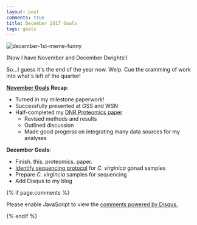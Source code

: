 ```yaml
---
layout: post
comments: true
title: December 2017 Goals
tags: goals
---
```


![december-1st-meme-funny](https://user-images.githubusercontent.com/22335838/33626330-210940be-d9af-11e7-915c-eafb262af1e9.jpg)

(Now I have November and December Dwights!)

So...I guess it's the end of the year now. Welp. Cue the cramming of work into what's left of the quarter!

**[November Goals](https://yaaminiv.github.io/November-2017-Goals/) Recap**:

- Turned in my milestone paperwork!
- Successfully presented at GSS and WSN
- Half-completed my [DNR Proteomics paper](https://docs.google.com/document/d/1giP16iXWPE7oDSNI7fyLV3p_1jqsXuuxlH7cJQAwhLM/edit#heading=h.7vvlns7jaib)
  - Revised methods and results
  - Outlined discussion
  - Made good progerss on integrating many data sources for my analyses

**December Goals**:

- Finish. this. proteomics. paper.
- [Identify sequencing protocol](https://github.com/RobertsLab/resources/issues/126) for *C. virginica* gonad samples
- Prepare *C. virgincia* samples for sequencing
- Add Disqus to my blog

{% if page.comments %}

<div id="disqus_thread"></div>
<script>

/**
*  RECOMMENDED CONFIGURATION VARIABLES: EDIT AND UNCOMMENT THE SECTION BELOW TO INSERT DYNAMIC VALUES FROM YOUR PLATFORM OR CMS.
*  LEARN WHY DEFINING THESE VARIABLES IS IMPORTANT: https://disqus.com/admin/universalcode/#configuration-variables*/
/*
var disqus_config = function () {
this.page.url = PAGE_URL;  // Replace PAGE_URL with your page's canonical URL variable
this.page.identifier = PAGE_IDENTIFIER; // Replace PAGE_IDENTIFIER with your page's unique identifier variable
};
*/
(function() { // DON'T EDIT BELOW THIS LINE
var d = document, s = d.createElement('script');
s.src = 'https://the-responsible-grad-student.disqus.com/embed.js';
s.setAttribute('data-timestamp', +new Date());
(d.head || d.body).appendChild(s);
})();
</script>
<noscript>Please enable JavaScript to view the <a href="https://disqus.com/?ref_noscript">comments powered by Disqus.</a></noscript>

{% endif %}

<script id="dsq-count-scr" src="//the-responsible-grad-student.disqus.com/count.js" async></script>
